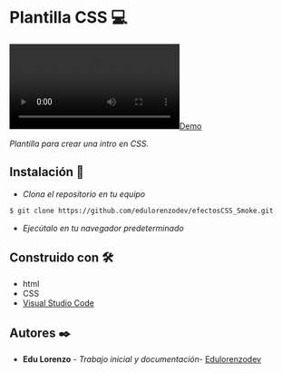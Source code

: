 # Plantilla CSS :computer:

[![Demo](/smoke.mp4)](../smoke.mp4)

_Plantilla para crear una intro en CSS._

## Instalación :wrench: 

* _Clona el repositorio en tu equipo_

```bash
$ git clone https://github.com/edulorenzodev/efectosCSS_Smoke.git
```

* _Ejecútalo en tu navegador predeterminado_

## Construido con 🛠 

* html
* CSS
* [Visual Studio Code](https://code.visualstudio.com/)

## Autores ✒️

* **Edu Lorenzo** - *Trabajo inicial y documentación*- [Edulorenzodev](https://github.com/edulorenzodev)
